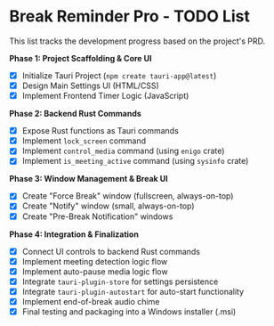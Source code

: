 # Break Reminder Pro - TODO List

This list tracks the development progress based on the project's PRD.

**Phase 1: Project Scaffolding & Core UI**

- [x] Initialize Tauri Project (`npm create tauri-app@latest`)
- [x] Design Main Settings UI (HTML/CSS)
- [x] Implement Frontend Timer Logic (JavaScript)

**Phase 2: Backend Rust Commands**

- [x] Expose Rust functions as Tauri commands
- [x] Implement `lock_screen` command
- [x] Implement `control_media` command (using `enigo` crate)
- [x] Implement `is_meeting_active` command (using `sysinfo` crate)

**Phase 3: Window Management & Break UI**

- [x] Create "Force Break" window (fullscreen, always-on-top)
- [x] Create "Notify" window (small, always-on-top)
- [x] Create "Pre-Break Notification" windows

**Phase 4: Integration & Finalization**

- [x] Connect UI controls to backend Rust commands
- [x] Implement meeting detection logic flow
- [x] Implement auto-pause media logic flow
- [x] Integrate `tauri-plugin-store` for settings persistence
- [x] Integrate `tauri-plugin-autostart` for auto-start functionality
- [x] Implement end-of-break audio chime
- [x] Final testing and packaging into a Windows installer (.msi)
